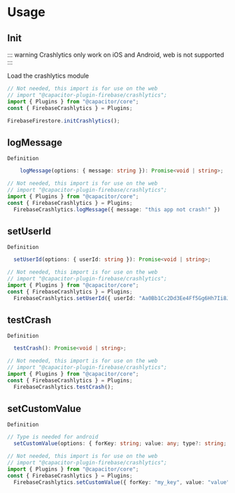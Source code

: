 # Usage

## Init

::: warning
Crashlytics only work on iOS and Android, web is not supported
:::

Load the crashlytics module

```ts
// Not needed, this import is for use on the web
// import "@capacitor-plugin-firebase/crashlytics";
import { Plugins } from "@capacitor/core";
const { FirebaseCrashlytics } = Plugins;

FirebaseFirestore.initCrashlytics();
```

## logMessage


```Definition```

```ts
    logMessage(options: { message: string }): Promise<void | string>;
```

```ts
// Not needed, this import is for use on the web
// import "@capacitor-plugin-firebase/crashlytics";
import { Plugins } from "@capacitor/core";
const { FirebaseCrashlytics } = Plugins;
  FirebaseCrashlytics.logMessage({ message: "this app not crash!" })
```

## setUserId


```Definition```

```ts
  setUserId(options: { userId: string }): Promise<void | string>;
```

```ts
// Not needed, this import is for use on the web
// import "@capacitor-plugin-firebase/crashlytics";
import { Plugins } from "@capacitor/core";
const { FirebaseCrashlytics } = Plugins;
  FirebaseCrashlytics.setUserId({ userId: "Aa0Bb1Cc2Dd3Ee4Ff5Gg6Hh7Ii8Jj9" })
```

## testCrash


```Definition```

```ts
  testCrash(): Promise<void | string>;
```

```ts
// Not needed, this import is for use on the web
// import "@capacitor-plugin-firebase/crashlytics";
import { Plugins } from "@capacitor/core";
const { FirebaseCrashlytics } = Plugins;
  FirebaseCrashlytics.testCrash();
```

## setCustomValue


```Definition```

```ts
// Type is needed for android
  setCustomValue(options: { forKey: string; value: any; type?: string; }): Promise<void | string>;
```

```ts
// Not needed, this import is for use on the web
// import "@capacitor-plugin-firebase/crashlytics";
import { Plugins } from "@capacitor/core";
const { FirebaseCrashlytics } = Plugins;
  FirebaseCrashlytics.setCustomValue({ forKey: "my_key", value: "value", type: "string"}): Promise<void | string>;
```

